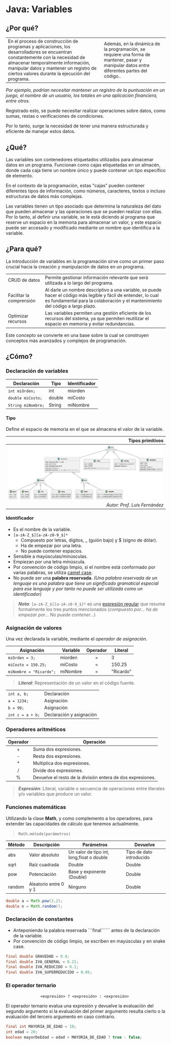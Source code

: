 # Java: Variables

## ¿Por qué?

|||
|-|-|
En el proceso de construcción de programas y aplicaciones, los desarrolladores se encuentran constantemente con la necesidad de almacenar temporalmente información, manipular datos y mantener un registro de ciertos valores durante la ejecución del programa.|Además, en la dinámica de la programación, se requiere una forma de mantener, pasar y manipular datos entre diferentes partes del código..

*Por ejemplo, podrían necesitar mantener un registro de la puntuación en un juego, el nombre de un usuario, los totales en una aplicación financiera, entre otros.*

Registrado esto, se puede necesitar realizar operaciones sobre datos, como sumas, restas o verificaciones de condiciones.

Por lo tanto, surge la necesidad de tener una manera estructurada y eficiente de manejar estos datos.

## ¿Qué?

Las variables son contenedores etiquetados utilizados para almacenar datos en un programa. Funcionan como cajas etiquetadas en un almacén, donde cada caja tiene un nombre único y puede contener un tipo específico de elemento. 

En el contexto de la programación, estas "cajas" pueden contener diferentes tipos de información, como números, caracteres, textos o incluso estructuras de datos más complejas. 

Las variables tienen un tipo asociado que determina la naturaleza del dato que pueden almacenar y las operaciones que se pueden realizar con ellas. Por lo tanto, al definir una variable, se le está diciendo al programa que reserve un espacio en la memoria para almacenar un valor, y este espacio puede ser accesado y modificado mediante un nombre que identifica a la variable.

## ¿Para qué?

La introducción de variables en la programación sirve como un primer paso crucial hacia la creación y manipulación de datos en un programa. 

| | |
|-|-|
CRUD de datos|Permite gestionar información relevante que será utilizada a lo largo del programa.
Facilitar la comprensión|Al darle un nombre descriptivo a una variable, se puede hacer el código más legible y fácil de entender, lo cual es fundamental para la colaboración y el mantenimiento del código a largo plazo.
Optimizar recursos|Las variables permiten una gestión eficiente de los recursos del sistema, ya que permiten reutilizar el espacio en memoria y evitar redundancias.

Este concepto se convierte en una base sobre la cual se construyen conceptos más avanzados y complejos de programación.

## ¿Cómo?

### Declaración de variables

<div align=center>

|Declaración|Tipo|Identificador|
|-|-|-|
|```int miOrden;```|int|miorden
|```double miCosto;```|double|miCosto
|```String miNombre;```|String|miNombre

</div>

#### Tipo

Define el espacio de memoria en el que se almacena el valor de la variable.

<div align=center>

|Tipos primitivos|
|-:|
|![](/imagenes/modelosUML/tiposPrimitivos.svg)|
|*Autor: Prof. Luis Fernández*

</div>

#### Identificador

- Es el nombre de la variable.
- ```[a-zA-Z_$][a-zA-z0-9_$]*```
  - Compuesto por letras, dígitos, _ (guión bajo) y $ (signo de dólar).
  - Ha de empezar por una letra.
  - No puede contener espacios.
- Sensible a mayúsculas/minúsculas.
- Empiezan por una letra minúscula.
- Por convención de código limpio, si el nombre está conformado por varias palabras, se utiliza [camel case](/documentos/nomenclaturas.md).
- No puede ser una **palabra reservada**. *(Una palabra reservada de un lenguaje es una palabra que tiene un significado gramatical especial para ese lenguaje y por tanto no puede ser utilizada como un identificador)*

> ***Nota***: ```[a-zA-Z_$][a-zA-z0-9_$]*``` es una [expresión regular](/documentos/expresionesRegulares.md) que resume formalmente los tres puntos mencionados (*compuesto por... ha de empezar por... No puede contener...*)

### Asignación de valores

Una vez declarada la variable, mediante el *operador de asignación*.

<div align=center>

|Asignación|Variable|Operador|Literal|
|-|-|:-:|-|
|```miOrden = 3;```|miorden|=|3
|```miCosto = 150.25;```|miCosto|=|150.25
|```miNombre = "Ricardo";```|miNombre|=|"Ricardo"

</div>

> ***Literal***: Representación de un valor en el código fuente.

<div align=center>

|||
|-|-|
```int a, b;```|Declaración
```a = 1234;```|Asignación
```b = 99;```|Asignación
```int c = a + b;```|Declaración y asignación

</div>

### Operadores aritméticos

<div align=center>

|Operador|Operación|
|:-:|-|
+|Suma dos expresiones.
-|Resta dos expresiones.
*|Multiplica dos expresiones.
/|Divide dos expresiones.
%|Devuelve el resto de la división entera de dos expresiones.

</div>

> ***Expresión***: Literal, variable o secuencia de operaciones entre literales y/o variables que produce un valor.

### Funciones matemáticas

Utilizando la clase **Math**, y como complemento a los operadores, para extender las capacidades de cálculo que tenemos actualmente.

> ```Math.método(parámetros)```

<div align=center>

|Método|Descripción|Parámetros|Devuelve
|-|-|-|-
abs|Valor absoluto|Un valor de tipo int, long,float o double|Tipo de dato introducido
sqrt|Raíz cuadrada|Double|Double
pow|Potenciación|Base y exponente (Double)|Double
random|Aleatorio entre 0 y 1|Ninguno|Double

</div>

```java
double a = Math.pow(3,2);
double n = Math.random();
``````

### Declaración de constantes

- Anteponiendo la palabra reservada ```final`````` antes de la declaración de la variable.
- Por convención de código limpio, se escriben en mayúsculas y en snake case.

```java
final double GRAVEDAD = 9.8;
final double IVA_GENERAL = 0.21;
final double IVA_REDUCIDO = 0.1;
final double IVA_SUPERREDUCIDO = 0.05;
``````

### El operador ternario

<div align=center>

```
<expresión> ? <expresión> : <expresión> 
```
</div>

El operador ternario evalua una expresión y devuelve la evaluación del segundo argumento si la evaluación del primer argumento resulta cierto o la evaluación del tercero argumento en caso contrario.

```java
final int MAYORIA_DE_EDAD = 18;
int edad = 20;
boolean mayorDeEdad = edad > MAYORIA_DE_EDAD ? true : false;
```
